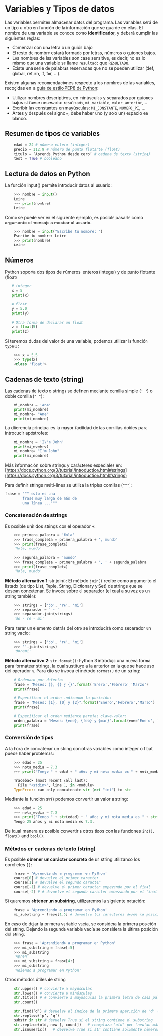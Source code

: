 # Variables y Tipos de datos
Las variables permiten almacenar datos del programa. Las variables será de un tipo u otro en función de la información que se guarde en ellas. El nombre de una variable se conoce como **identificador**, y deberá cumplir las siguientes reglas:

 - Comenzar con una letra o un guión bajo
 - El resto de nombre estará formado por letras, números o guiones bajos.
 - Los nombres de las variables son case sensitive, es decir, no es lo mismo que una variable se llame `resultado` que `RESULTADO`.
 - Existe una serie de palabras reservadas que no se pueden utilizar (def, global, return, if, for, ...).

Existen algunas recomendaciones respecto a los nombres de las variables, recogidas en la [guía de estilo PEP8 de Python](https://www.python.org/dev/peps/pep-0008/):

 - Utilizar nombres descriptivos, en minúsculas y separados por guiones bajos si fuese necesario: `resultado`, `mi_variable`, `valor_anterior`,...
 - Escribir las constantes en mayúsculas: `MI_CONSTANTE`, `NUMERO_PI`, ...
 - Antes y después del signo `=`, debe haber uno (y solo un) espacio en blanco.

## Resumen de tipos de variables

```python
    edad = 24 # número entero (integer)
    precio = 112.9 # número de punto flotante (float)
    titulo = ‘Aprende Python desde cero’ # cadena de texto (string)
    test = True # booleano
```

## Lectura de datos en Python

La función input() permite introducir datos al usuario:

```python
    >>> nombre = input()
    Leire
    >>> print(nombre)
    Leire
```

Como se puede ver en el siguiente ejemplo, es posible pasarle como argumento el mensaje a mostrar al usuario.

```python
    >>> nombre = input("Escribe tu nombre: ")
    Escribe tu nombre: Leire
    >>> print(nombre)
    Leire
```

## Números
Python soporta dos tipos de números: enteros (integer) y de punto flotante (float)
 
 ```python
    # integer
    x = 5
    print(x)
    
    # float
    y = 5.0
    print(y)
    
    # Otra forma de declarar un float
    z = float(5)
    print(z)
```

Si tenemos dudas del valor de una variable, podemos utilizar la función `type()`:

```python
    >>> x = 5.5
    >>> type(x)
    <class 'float'>
```

## Cadenas de texto (string)
 Las cadenas de texto o strings se definen mediante comilla simple (`' '`) o doble comilla (`" "`):

```python
    mi_nombre = 'Ane'
    print(mi_nombre)
    mi_nombre= "Ane"
    print(mi_nombre)
```

La diferencia principal es la mayor facilidad de las comillas dobles para introducir apóstrofes:

```python
    mi_nombre = 'I\'m John'
    print(mi_nombre)
    mi_nombre= "I'm John"
    print(mi_nombre)
```

Más información sobre strings y carácteres especiales en: [https://docs.python.org/3/tutorial/introduction.html#strings](https://docs.python.org/3/tutorial/introduction.html#strings)

Para definir strings multi-línea se utiliza la triples comillas (`"""`):

```python
frase = """ esto es una
        frase muy larga de más de
        una línea ..."""
```

### Concatenación de strings
Es posible unir dos strings con el operador `+`:

```python
    >>> primera_palabra = 'Hola'
    >>> frase_completa = primera_palabra + ', mundo'
    >>> print(frase_completa)
    'Hola, mundo'
    
    >>> segunda_palabra = 'mundo'
    >>> frase_completa = primera_palabra + ', ' + segunda_palabra
    >>> print(frase_completa)
    'Hola, mundo'
```

**Método alternativo 1**: str.join():
El método `join()` recibe como argumento el listado (de tipo List, Tuple, String, Dictionary y Set) de strings que se desean concatenar. Se invoca sobre el separador (el cual a su vez es un string también):

```python
    >>> strings = ['do', 're', 'mi']
    >>> separador = ' - '
    >>> separador.join(strings)
    'do - re - mi'
```

  Para iterar un elemento detrás del otro se introducirá como separador un string vacío:

```python
    >>> strings = ['do', 're', 'mi']
    >>> ''.join(strings)
    'doremi'
```
   
**Método alternativo 2**: `str.format()`:
Python 3 introdujo una nueva forma para formatear strings, la cual sustituye a la anterior en la que se hace uso del operador `%`. Para ello se invoca el método `format()` de un string:

```python
    # Ordenado por defecto:
    frase = "Meses: {}, {} y {}".format('Enero','Febrero','Marzo')
    print(frase)
    
    # Especificar el orden indicando la posición:
    frase = "Meses: {1}, {0} y {2}".format('Enero','Febrero','Marzo')
    print(frase)
    
    # Especificar el orden mediante parejas clave-valor:
    orden_palabra = "Meses: {ene}, {feb} y {mar}".format(ene='Enero', feb='Febrero',m='Marzo')
    print(frase)
```

### Conversión de tipos
A la hora de concatenar un string con otras variables como integer o float puede haber problemas:

```python
    >>> edad = 25
    >>> nota_media = 7.3
    >>> print("Tengo " + edad + " años y mi nota media es " + nota_media + ".")
    
    Traceback (most recent call last):
      File "<stdin>", line 1, in <module>
    TypeError: can only concatenate str (not "int") to str
```

Mediante la función str() podemos convertir un valor a string:

```python
    >>> edad = 25
    >>> nota_media = 7.3
    >>> print("Tengo " + str(edad) + " años y mi nota media es " + str(nota_media) + ".")
    Tengo 25 años y mi nota media es 7.3.
```

De igual manera es posible convertir a otros tipos con las funciones `int()`, `float()` and `bool()`.

### Métodos en cadenas de texto (string)

Es posible **obtener un carácter concreto** de un string utilizando los corchetes `[]`:

```python
    frase = 'Aprendiendo a programar en Python'
    course[0] # devuelve el primer caracter
    course[1] # devuelve el segundo caracter
    course[-1] # devuelve el primer caracter empezando por el final
    course[-2] # # devuelve el segundo caracter empezando por el final
```

Si queremos **obtener un substring**, utilizaremos la siguiente notación:

```python
    frase = 'Aprendiendo a programar en Python'
    mi_substring = frase[1:5] # devuelve los caracteres desde la posición 1 hasta la 5 (no incluye el 5)
```

En caso de dejar la primera variable vacía, se considera la primera posición del string. Dejando la segunda variable vacía se considera la última posición del string:

```python
    >>> frase = 'Aprendiendo a programar en Python'
    >>> mi_substring = frase[:5]
    >>> mi_substring
    'Apren'
    >>> mi_substring = frase[4:]
    >>> mi_substring
    'ndiendo a programar en Python'
```

Otros métodos útiles de string:

```python
    str.upper() # convierte a mayúsculas
    str.lower() # convierte a minúsculas
    str.title() # # convierte a mayúsculas la primera letra de cada palabra
    str.count()
    
    str.find(‘d’) # devuelve el índice de la primera aparición de 'd' (o -1 si no lo encuentra)
    str.replace(‘p’, ‘q’)
    substr in str # devuelve True si el string contiene el substring
    str.replace(old, new [, count])   # reemplaza 'old' por 'new'un máximo de 'count' veces.
    str.isnumeric()   # devuelve True si str contiene solamente números
```
